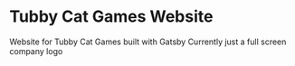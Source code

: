 # Tubby Cat Games Website

Website for Tubby Cat Games built with Gatsby
Currently just a full screen company logo

